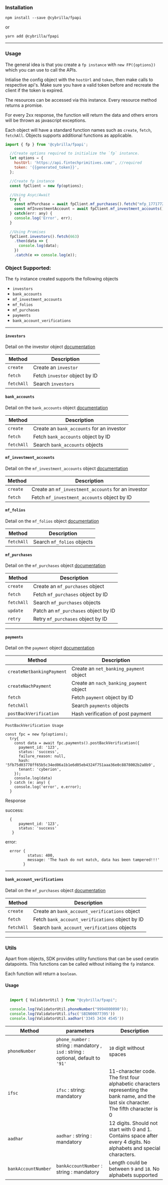 ### Installation
`npm install --save @cybrilla/fpapi`

or

`yarn add @cybrilla/fpapi`

----------------------------------------

### Usage

The general idea is that you create a `fp instance` with `new FP({options})` which you can use to call the APIs.

Intialise the config object with the `hostUrl` and `token`, then make calls to respective api's.
Make sure you have a valid token before and recreate the client if the token is expired.

The resources can be accessed via this instance. Every resource method returns a promise.

For every 2xx response, the function will return the data and others errors will be thrown as javascript exceptions.

Each object will have a standard function names such as `create`, `fetch`, `fetchAll`.
Objects supports additional functions as applicable.


```javascript
import { fp } from '@cybrilla/fpapi';

  //Create options required to initialize the `fp` instance.
  let options = {
    hostUrl: 'https://api.fintechprimitives.com/', //required
    token: '{{generated_token}}',
  };

  //Create fp instance
  const fpClient = new fp(options);

  //Using Asyc/Await
  try {
    const mfPurchase = await fpClient.mf_purchases().fetch("mfp_177177219f634373b01072986d2eea7d");
    const mfInvestmentAccount = await fpClient.mf_investment_accounts().fetch('mfia_88d32ec56554483c8ccc1fee6f7a1b57');
  } catch(err: any) {
    console.log('Error', err);
  }

  //Using Promises
  fpClient.investors().fetch(663)
    .then(data => {
      console.log(data);
    })
    .catch(e => console.log(e));

```



### Object Supported:
The `fp` instance created supports the following objects

- `investors`
- `bank_accounts`
- `mf_investment_accounts`
- `mf_folios`
- `mf_purchases`
- `payments`
- `bank_account_verifications`

----------------------------
#### `investors`
Detail on the investor object [documentation](https://fintechprimitives.com/api/#investors)

| Method  | Description |
| -------- | -------- |
| `create` | Create an `investor`   |
| `fetch`   | Fetch `investor` object by ID   |
| `fetchAll`  | Search `investors`   |


#### `bank_accounts`
Detail on the `bank_accounts` object [documentation](https://fintechprimitives.com/docs/api/#bank-accounts-early-access)

| Method | Description |
| -------- | -------- |
| `create`   | Create an `bank_accounts` for an investor   |
| `fetch`    | Fetch `bank_accounts` object by ID   |
| `fetchAll` | Search `bank_accounts` objects   |

#### `mf_investment_accounts`
Detail on the `mf_investment_accounts` object [documentation](https://fintechprimitives.com/docs/api/#mf-investment-accounts)

| Method | Description |
| -------- | -------- |
| `create` | Create an `mf_investment_accounts` for an investor |
| `fetch`  | Fetch `mf_investment_accounts` object by ID |


#### `mf_folios`
Detail on the `mf_folios` object [documentation](https://fintechprimitives.com/docs/api/#mf-folios)

| Method | Description |
| -------- | -------- |
| `fetchAll`  | Search  `mf_folios` objects |


#### `mf_purchases`
Detail on the `mf_purchases` object [documentation](https://fintechprimitives.com/docs/api/#mf-purchases)

| Method | Description |
| -------- | -------- |
| `create`   | Create an `mf_purchases` object  |
| `fetch`    | Fetch `mf_purchases` object by ID   |
| `fetchAll` | Search `mf_purchases` objects   |
| `update` | Patch an `mf_purchases` object by ID |
| `retry` | Retry `mf_purchases` object by ID   |

------------------------


#### `payments`
Detail on the `payment` object [documentation](https://fintechprimitives.com/docs/api/#payments)

| Method | Description |
| -------- | -------- |
| `createNetbankingPayment`   | Create an `net_banking_payment` object  |
| `createNachPayment`   | Create an `nach_banking_payment` object  |
| `fetch`    | Fetch `payment` object by ID   |
| `fetchAll` | Search `payments` objects   |
| `postBackVerification` | Hash verification of post payment |


`PostBackVerification Usage`


```
const fpc = new fp(options);
  try{
    const data = await fpc.payments().postBackVerification({
      payment_id: '123',
      status: 'success',
      failure_reason: null,
      hash: '5fb75d03778ff65b5c34ed06a1b1e6d05eb4324f751aaa36e0c8878002b2a8b9',
      tenant: 'cyberion',
    });
    console.log(data)
  } catch (e: any) {
    console.log('error', e.error);
  }
```

Response

success:
```
  {
      payment_id: '123',
      status: 'success'
   }
 ```

  error:
  ```
    error {
            status: 400,
            message: 'The hash do not match, data has been tampered!!!'
          }
  ```

------------------------


#### `bank_account_verifications`
Detail on the `mf_purchases` object [documentation](https://fintechprimitives.com/docs/api/#bank-account-verification)

| Method | Description |
| -------- | -------- |
| `create`   | Create an `bank_account_verifications` object  |
| `fetch`    | Fetch `bank_account_verifications` object by ID   |
| `fetchAll` | Search `bank_account_verifications` objects   |

------------------------

### Utils
Apart from objects, SDK provides utility functions that can be used ceratin datapoints.
This functions can be called without initiaing the `fp` instance.

Each function will return a `boolean`.
#### Usage

```javascript

  import { ValidatorUtil } from "@cybrilla/fpapi";

  console.log(ValidatorUtil.phoneNumber("9994000090"));
  console.log(ValidatorUtil.ifsc('SBIN00077395'))
  console.log(ValidatorUtil.aadhar('3345 3434 4545'))
```


| Method | parameters | Description |
| -------- | -------- | ------ |
| `phoneNumber`  | `phone_number` : string : mandatory , <br> `isd` : string : optional, default to `'91'` <br>  | `10` digit without spaces |
| `ifsc`    | `ifsc` : string: mandatory | 11-character code. <br> The first four alphabetic characters representing the bank name, and the last six character. <br>The fifth character is 0 |
| `aadhar` | `aadhar` : string : mandatory | 12 digits. Should not start with 0 and 1. Contains space after every 4 digits. No alphabets and special characters.|
| `bankAccountNumber` | `bankAccountNumber` : string : mandatory | Length could be between `9` and `18`. No alphabets supported |


